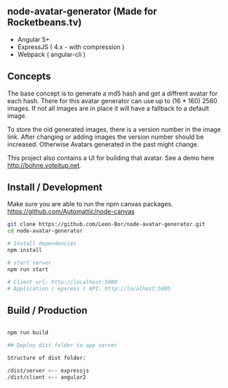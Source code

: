 ## node-avatar-generator (Made for Rocketbeans.tv)

- Angular 5+
- ExpressJS ( 4.x - with compression )
- Webpack ( angular-cli )

## Concepts

The base concept is to generate a md5 hash and get a diffrent avatar for each hash.
There for this avatar generator can use up to (16 * 160) 2560 images. If not all images are in place it will have a fallback to a default image. 

To store the old generated images, there is a version number in the image link. After changing or adding images the version number should be increased. Otherwise Avatars generated in the past might change.

This project also contains a UI for building that avatar. See a demo here http://bohne.voteitup.net.


## Install / Development

Make sure you are able to run the npm canvas packages.
https://github.com/Automattic/node-canvas
```bash
git clone https://github.com/Leon-Bor/node-avatar-generator.git
cd node-avatar-generator

# Install dependencies
npm install

# start server
npm run start

# Client url: http://localhost:5000
# Application ( epxress ) API: http://localhost:5005
```


## Build / Production

```bash

npm run build

## Deploy dist folder to app server

Structure of dist folder:

/dist/server <-- expressjs
/dist/client <-- angular2


```

